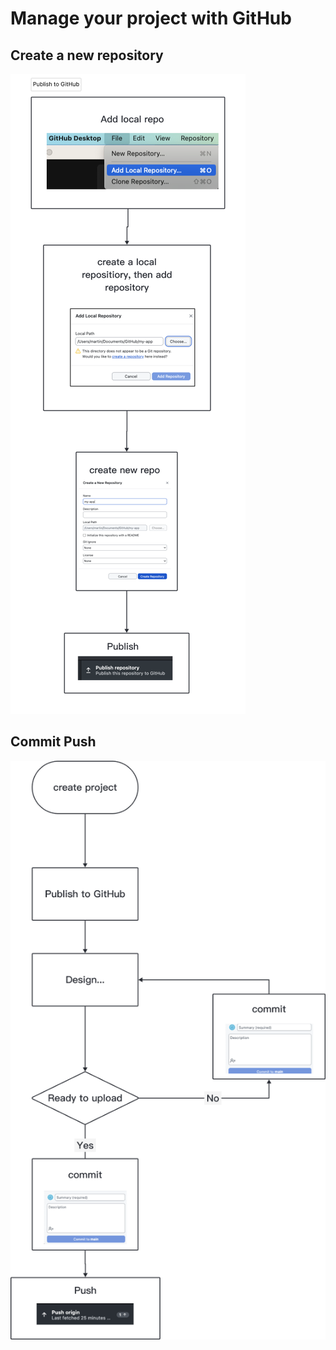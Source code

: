 
# Manage your project with GitHub

## Create a new repository

![Publish to GitHub](Publish%20to%20GitHub.png)

## Commit Push
![](Manage%20project.png)